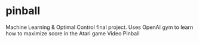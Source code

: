 # pinball
Machine Learning &amp; Optimal Control final project. Uses OpenAI gym to learn how to maximize score in the Atari game Video Pinball 
